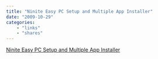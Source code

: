 ```yaml
---
title: "Ninite Easy PC Setup and Multiple App Installer"
date: "2009-10-29"
categories:
    - "links"
    - "shares"
---
```


[Ninite Easy PC Setup and Multiple App Installer](http://ninite.com/)
